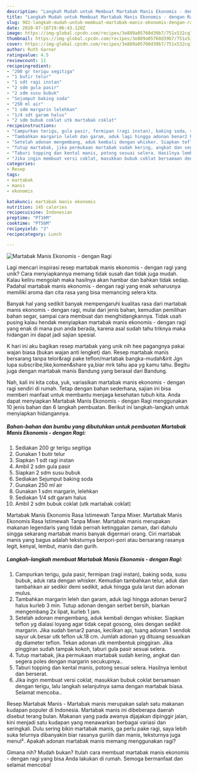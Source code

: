 ```yaml
---
description: "Langkah Mudah untuk Membuat Martabak Manis Ekonomis - dengan Ragi Anti Gagal"
title: "Langkah Mudah untuk Membuat Martabak Manis Ekonomis - dengan Ragi Anti Gagal"
slug: 982-langkah-mudah-untuk-membuat-martabak-manis-ekonomis-dengan-ragi-anti-gagal
date: 2020-07-16T19:06:43.120Z
image: https://img-global.cpcdn.com/recipes/3e889a05760d39b7/751x532cq70/martabak-manis-ekonomis-dengan-ragi-foto-resep-utama.jpg
thumbnail: https://img-global.cpcdn.com/recipes/3e889a05760d39b7/751x532cq70/martabak-manis-ekonomis-dengan-ragi-foto-resep-utama.jpg
cover: https://img-global.cpcdn.com/recipes/3e889a05760d39b7/751x532cq70/martabak-manis-ekonomis-dengan-ragi-foto-resep-utama.jpg
author: Ruth Garner
ratingvalue: 4.5
reviewcount: 11
recipeingredient:
- "200 gr terigu segitiga"
- "1 butir telur"
- "1 sdt ragi instan"
- "2 sdm gula pasir"
- "2 sdm susu bubuk"
- "Sejumput baking soda"
- "250 ml air"
- "1 sdm margarin lelehkan"
- "1/4 sdt garam halus"
- "2 sdm bubuk coklat utk martabak coklat"
recipeinstructions:
- "Campurkan terigu, gula pasir, fermipan (ragi instan), baking soda, susu bubuk, aduk rata dengan whisker. Kemudian tambahkan telur, aduk dan tambahkan air sedikir demi sedikit, aduk hingga gula larut dan adonan mulus."
- "Tambahkan margarin leleh dan garam, aduk lagi hingga adonan benar2 halus kurleb 3 min. Tutup adonan dengan serbet bersih, biarkan mengembang 2x lipat, kurleb 1 jam."
- "Setelah adonan mengembang, aduk kembali dengan whisker. Siapkan teflon yg dialasi loyang agar tidak cepat gosong, oles dengan sedikit margarin. Jika sudah benar2 panas, kecilkan api, tuang adonan 1 sendok sayur uk.besar utk teflon uk.18 cm. Jumlah adonan yg dituang sesuaikan dg diameter teflon. Tekan adonan utk membentuk pinggiran. Jika pinggiran sudah tampak kokoh, taburi gula pasir sesuai selera."
- "Tutup martabak, jika permukaan martabak sudah kering, angkat dan segera poles dengan margarin secukupnya.."
- "Taburi topping dan kental manis, potong sesuai selera. Hasilnya lembut dan berserat."
- "Jika ingin membuat versi coklat, masukkan bubuk coklat bersamaan dengan terigu, lalu langkah selanjutnya sama dengan martabak biasa. Selamat mencoba.."
categories:
- Resep
tags:
- martabak
- manis
- ekonomis

katakunci: martabak manis ekonomis 
nutrition: 145 calories
recipecuisine: Indonesian
preptime: "PT16M"
cooktime: "PT56M"
recipeyield: "3"
recipecategory: Lunch

---
```



![Martabak Manis Ekonomis - dengan Ragi](https://img-global.cpcdn.com/recipes/3e889a05760d39b7/751x532cq70/martabak-manis-ekonomis-dengan-ragi-foto-resep-utama.jpg)

Lagi mencari inspirasi resep martabak manis ekonomis - dengan ragi yang unik? Cara menyiapkannya memang tidak susah dan tidak juga mudah. Kalau keliru mengolah maka hasilnya akan hambar dan bahkan tidak sedap. Padahal martabak manis ekonomis - dengan ragi yang enak seharusnya memiliki aroma dan cita rasa yang bisa memancing selera kita.

Banyak hal yang sedikit banyak mempengaruhi kualitas rasa dari martabak manis ekonomis - dengan ragi, mulai dari jenis bahan, kemudian pemilihan bahan segar, sampai cara membuat dan menghidangkannya. Tidak usah pusing kalau hendak menyiapkan martabak manis ekonomis - dengan ragi yang enak di mana pun anda berada, karena asal sudah tahu triknya maka hidangan ini dapat jadi sajian spesial.

K hari ini aku bagikan resep martabak yang unik nih hee pagangnya pakai wajan biasa (bukan wajan anti lengket) dan. Resep martabak manis bersarang tanpa telor&amp;ragi pake teflon/martabak bangka-mudah&amp;irit Jgn lupa subscribe,like,komen&amp;share ya,biar mrk tahu apa yg kamu tahu. Begitu juga dengan martabak manis Bandung yang berasal dari Bandung.


Nah, kali ini kita coba, yuk, variasikan martabak manis ekonomis - dengan ragi sendiri di rumah. Tetap dengan bahan sederhana, sajian ini bisa memberi manfaat untuk membantu menjaga kesehatan tubuh kita. Anda dapat menyiapkan Martabak Manis Ekonomis - dengan Ragi menggunakan 10 jenis bahan dan 6 langkah pembuatan. Berikut ini langkah-langkah untuk menyiapkan hidangannya.

<!--inarticleads1-->

##### Bahan-bahan dan bumbu yang dibutuhkan untuk pembuatan Martabak Manis Ekonomis - dengan Ragi:

1. Sediakan 200 gr terigu segitiga
1. Gunakan 1 butir telur
1. Siapkan 1 sdt ragi instan
1. Ambil 2 sdm gula pasir
1. Siapkan 2 sdm susu bubuk
1. Sediakan Sejumput baking soda
1. Gunakan 250 ml air
1. Gunakan 1 sdm margarin, lelehkan
1. Sediakan 1/4 sdt garam halus
1. Ambil 2 sdm bubuk coklat (utk martabak coklat)


Martabak Manis Ekonomis Rasa Istimewah Tanpa Mixer. Martabak Manis Ekonomis Rasa Istimewah Tanpa Mixer. Martabak manis merupakan makanan legendaris yang tidak pernah ketinggalan zaman, dari dahulu singga sekarang martabak manis banyak digermari orang. Ciri martabak manis yang bagus adalah teksturnya berpori-pori atau bersarang rasanya legit, kenyal, lembut, manis dan gurih. 

<!--inarticleads2-->

##### Langkah-langkah membuat Martabak Manis Ekonomis - dengan Ragi:

1. Campurkan terigu, gula pasir, fermipan (ragi instan), baking soda, susu bubuk, aduk rata dengan whisker. Kemudian tambahkan telur, aduk dan tambahkan air sedikir demi sedikit, aduk hingga gula larut dan adonan mulus.
1. Tambahkan margarin leleh dan garam, aduk lagi hingga adonan benar2 halus kurleb 3 min. Tutup adonan dengan serbet bersih, biarkan mengembang 2x lipat, kurleb 1 jam.
1. Setelah adonan mengembang, aduk kembali dengan whisker. Siapkan teflon yg dialasi loyang agar tidak cepat gosong, oles dengan sedikit margarin. Jika sudah benar2 panas, kecilkan api, tuang adonan 1 sendok sayur uk.besar utk teflon uk.18 cm. Jumlah adonan yg dituang sesuaikan dg diameter teflon. Tekan adonan utk membentuk pinggiran. Jika pinggiran sudah tampak kokoh, taburi gula pasir sesuai selera.
1. Tutup martabak, jika permukaan martabak sudah kering, angkat dan segera poles dengan margarin secukupnya..
1. Taburi topping dan kental manis, potong sesuai selera. Hasilnya lembut dan berserat.
1. Jika ingin membuat versi coklat, masukkan bubuk coklat bersamaan dengan terigu, lalu langkah selanjutnya sama dengan martabak biasa. Selamat mencoba..


Resep Martabak Manis - Martabak manis merupakan salah satu makanan kudapan populer di Indonesia. Martabak manis ini dibeberapa daerah disebut terang bulan. Makanan yang pada awanya dijajakan dipinggir jalan, kini menjadi satu kudapan yang menawarkan berbagai variasi dan seringkali. Dulu sering bikin martabak manis, ga perlu pake ragi, saya lebih suka telurnya dibanyakin biar rasanya guriiih dan manis, teksturnya juga menul². Apakah adonan martabak manis memang menggunakan ragi? 

Gimana nih? Mudah bukan? Itulah cara membuat martabak manis ekonomis - dengan ragi yang bisa Anda lakukan di rumah. Semoga bermanfaat dan selamat mencoba!
